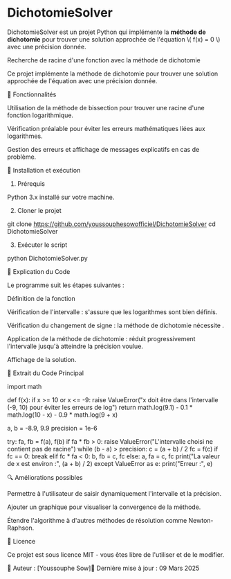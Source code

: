 # DichotomieSolver
DichotomieSolver est un projet Python qui implémente la **méthode de dichotomie** pour trouver une solution approchée de l'équation \\( f(x) = 0 \\) avec une précision donnée.

Recherche de racine d'une fonction avec la méthode de dichotomie

Ce projet implémente la méthode de dichotomie pour trouver une solution approchée de l'équation  avec une précision donnée.

📌 Fonctionnalités

Utilisation de la méthode de bissection pour trouver une racine d'une fonction logarithmique.

Vérification préalable pour éviter les erreurs mathématiques liées aux logarithmes.

Gestion des erreurs et affichage de messages explicatifs en cas de problème.

🚀 Installation et exécution

1. Prérequis

Python 3.x installé sur votre machine.

2. Cloner le projet

git clone https://github.com/youssouphesowofficiel/DichotomieSolver
cd DichotomieSolver

3. Exécuter le script

python DichotomieSolver.py

📖 Explication du Code

Le programme suit les étapes suivantes :

Définition de la fonction 

Vérification de l'intervalle : s'assure que les logarithmes sont bien définis.

Vérification du changement de signe : la méthode de dichotomie nécessite .

Application de la méthode de dichotomie : réduit progressivement l'intervalle jusqu'à atteindre la précision voulue.

Affichage de la solution.

📌 Extrait du Code Principal

import math

def f(x):
    if x >= 10 or x <= -9:
        raise ValueError("x doit être dans l'intervalle (-9, 10) pour éviter les erreurs de log")
    return math.log(9.1) - 0.1 * math.log(10 - x) - 0.9 * math.log(9 + x)

a, b = -8.9, 9.9
precision = 1e-6

try:
    fa, fb = f(a), f(b)
    if fa * fb > 0:
        raise ValueError("L'intervalle choisi ne contient pas de racine")
    while (b - a) > precision:
        c = (a + b) / 2
        fc = f(c)
        if fc == 0:
            break
        elif fc * fa < 0:
            b, fb = c, fc
        else:
            a, fa = c, fc
    print("La valeur de x est environ :", (a + b) / 2)
except ValueError as e:
    print("Erreur :", e)

🔍 Améliorations possibles

Permettre à l'utilisateur de saisir dynamiquement l'intervalle et la précision.

Ajouter un graphique pour visualiser la convergence de la méthode.

Étendre l'algorithme à d'autres méthodes de résolution comme Newton-Raphson.

📜 Licence

Ce projet est sous licence MIT - vous êtes libre de l'utiliser et de le modifier.

🎯 Auteur : [Youssouphe Sow]📅 Dernière mise à jour : 09 Mars 2025

